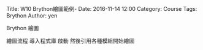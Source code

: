 Title: W10 Brython繪圖範例-
Date: 2016-11-14 12:00
Category: Course
Tags: Brython
Author: yen

Brython 繪圖
<!--PELICAN_END-SUMMARY -->
繪圖流程 導入程式庫 啟動 然後引用各種模組開始繪圖

<!-- 導入 Brython 標準程式庫 -->
<script type="text/javascript" 
    src="https://cdn.rawgit.com/brython-dev/brython/master/www/src/brython_dist.js">
</script>

<!-- 啟動 Brython -->
<script>
window.onload=function(){
brython(1);
}
</script>


<!-- 以下實際利用  Brython 畫一條直線 -->
<canvas id="japanflag1" width="600" height="400"></canvas>
<script type="text/python3">
from browser import document as doc
import math
# 準備繪圖畫布
canvas = doc["japanflag1"]
ctx = canvas.getContext("2d")
 
# 以下可以利用 ctx 物件進行畫圖
# 先畫一條直線
ctx.beginPath()
# 設定線的寬度為 1 個單位
ctx.lineWidth = 1
# 將畫筆移動到 (100, 100) 座標點
ctx.moveTo(100, 100)
# 然後畫直線到 (150, 200) 座標點
ctx.lineTo(150, 200)
# 設定顏色為藍色, 也可以使用 "rgb(0, 0, 255)" 字串設定顏色值
ctx.strokeStyle = "blue"
# 實際執行畫線
ctx.stroke()
ctx.closePath()
ctx.stroke()
ctx.closePath()

#2
ctx.beginPath()
ctx.lineWidth = 3
ctx.moveTo(300, 100)
ctx.lineTo(500, 300)
ctx.strokeStyle = "black"
ctx.stroke()
ctx.closePath()
ctx.stroke()
ctx.closePath()
#3
ctx.beginPath()
ctx.lineWidth = 3
ctx.moveTo(500, 100)
ctx.lineTo(300, 300)
ctx.strokeStyle = "black"
ctx.stroke()
ctx.closePath()
ctx.stroke()
ctx.closePath()
</script>